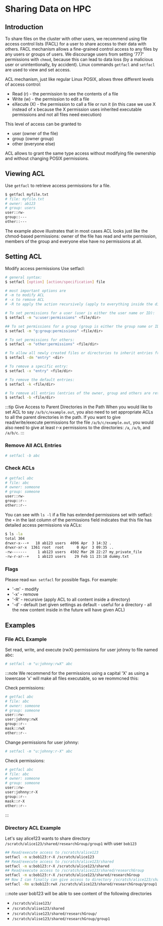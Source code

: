 # Sharing Data on HPC

## Introduction
To share files on the cluster with other users, we recommend using file access control lists (FACL) for a user to share access to their data with others.  FACL mechanism allows a fine-grained control access to any files by any users or groups of users. We discourage users from setting '777' permissions with `chmod`, because this can lead to data loss (by a malicious user or unintentionally, by accident). Linux commands `getfacl` and `setfacl` are used to view and set access. 

ACL mechanism, just like regular Linux POSIX, allows three different levels of access control:

-   Read (r) - the permission to see the contents of a file
-   Write (w) - the permission to edit a file
-   eXecute (X) - the permission to call a file or run it (in this case we use X instead of x because the X permission uses inherited executable permissions and not all files need execution)

This level of access can be granted to 

-   user (owner of the file)
-   group (owner group)
-   other (everyone else)

ACL allows to grant the same type access without modifying file ownership and without changing POSIX permissions. 

## Viewing ACL
Use `getfacl` to retrieve access permissions for a file. 
```sh
$ getfacl myfile.txt
# file: myfile.txt
# owner: ab123
# group: users
user::rw-
group::---
other::---
```
The example above illustrates that in most cases ACL looks just like the chmod-based permissions: owner of the file has read and write permission, members of the group and everyone else have no permissions at all.


## Setting ACL
Modify access permissions
Use setfacl:

```sh
# general syntax:
$ setfacl [option] [action/specification] file

# most important options are
# -m to modify ACL
# -x to remove ACL
# -R to apply the action recursively (apply to everything inside the directory)

# To set permissions for a user (user is either the user name or ID):
$ setfacl -m "u:user:permissions" <file/dir>

## To set permissions for a group (group is either the group name or ID):
$ setfacl -m "g:group:permissions" <file/dir>

# To set permissions for others:
$ setfacl -m "other:permissions" <file/dir>

# To allow all newly created files or directories to inherit entries from the parent directory (this will not affect files which will be copied into the directory afterwards):
$ setfacl -dm "entry" <dir>

# To remove a specific entry:
$ setfacl -x "entry" <file/dir>

# To remove the default entries:
$ setfacl -k <file/dir>

# To remove all entries (entries of the owner, group and others are retained):
$ setfacl -b <file/dir>
```

:::tip
Give Access to Parent Directories in the Path
When you would like to set ACL to say `/a/b/c/example.out`,  you also need to set appropriate ACLs to all the parent directories in the path. If you want to give read/write/execute permissions for the file `/a/b/c/example.out`, you would also need to give at least r-x permissions to the directories: `/a`,  `/a/b`, and `/a/b/c`.
:::

### Remove All ACL Entries
```sh
# setfacl -b abc
```

### Check ACLs
```sh
# getfacl abc
# file: abc
# owner: someone
# group: someone
user::rw-
group::r--
other::r--
```

You can see with `ls -l` if a file has extended permissions set with setfacl: the `+` in the last column of the permissions field indicates that this file has detailed access permissions via ACLs:
```sh
$ ls -la
total 304
drwxr-x---+   18 ab123 users  4096 Apr  3 14:32 .
drwxr-xr-x  1361 root  root      0 Apr  3 09:35 ..
-rw-------     1 ab123 users  4502 Mar 28 22:27 my_private_file
-rw-r-xr--+    1 ab123 users    29 Feb 11 23:18 dummy.txt
```

### Flags
Please read `man setfacl` for possible flags. For example:

-   '-m' - modify
-   '-x' - remove
-   '-R' - recursive (apply ACL to all content inside a directory)
-   '-d' - default (set given settings as default - useful for a directory - all the new content inside in the future will have given ACL)

## Examples
### File ACL Example
Set read, write, and execute (rwX) permissions for user johnny to file named abc:
```sh
# setfacl -m "u:johnny:rwX" abc
```

:::note
We recommend for the permissions using a capital 'X' as using a lowercase 'x' will make all files executable, so we reommcned this:

Check permissions:
```sh
# getfacl abc
# file: abc
# owner: someone
# group: someone
user::rw-
user:johnny:rwX
group::r--
mask::rwX
other::r--
```

Change permissions for user johnny:
```sh
# setfacl -m "u:johnny:r-X" abc
```

Check permissions:
```sh
# getfacl abc
# file: abc
# owner: someone
# group: someone
user::rw-
user:johnny:r-X
group::r--
mask::r-X
other::r--
```
:::

### Directory ACL Example
Let's say alice123 wants to share directory `/scratch/alice123/shared/researchGroup/group1` with user `bob123`
```sh
## Read/execute access to /scratch/alice123
setfacl -m u:bob123:r-X /scratch/alice123
## Read/execute access to /scratch/alice123/shared
setfacl -m u:bob123:r-X /scratch/alice123/shared
## Read/execute access to /scratch/alice123/shared/researchGroup
setfacl -m u:bob123:r-X /scratch/alice123/shared/researchGroup
## Now I can finally can give access to directory /scratch/alice123/shared/researchGroup/group1
setfacl -Rm u:bob123:rwX /scratch/alice123/shared/researchGroup/group1
```
:::note
user bob123 will be able to see content of the following directories

-   `/scratch/alise123/`
-   `/scratch/alise123/shared`
-   `/scratch/alise123/shared/researchGroup/`
-   `/scratch/alise123/shared/researchGroup/group1`
